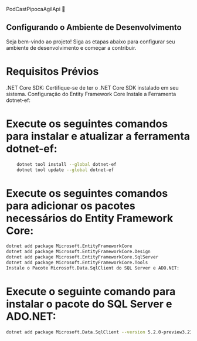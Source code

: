 PodCastPipocaAgilApi  🚀


## Configurando o Ambiente de Desenvolvimento
Seja bem-vindo ao projeto! Siga as etapas abaixo para configurar seu ambiente de desenvolvimento e começar a contribuir.

# Requisitos Prévios
.NET Core SDK:
Certifique-se de ter o .NET Core SDK instalado em seu sistema.
Configuração do Entity Framework Core
Instale a Ferramenta dotnet-ef:

# Execute os seguintes comandos para instalar e atualizar a ferramenta dotnet-ef:
```sh
    dotnet tool install --global dotnet-ef
    dotnet tool update --global dotnet-ef
```

# Execute os seguintes comandos para adicionar os pacotes necessários do Entity Framework Core:
```sh
dotnet add package Microsoft.EntityFrameworkCore
dotnet add package Microsoft.EntityFrameworkCore.Design
dotnet add package Microsoft.EntityFrameworkCore.SqlServer
dotnet add package Microsoft.EntityFrameworkCore.Tools
Instale o Pacote Microsoft.Data.SqlClient do SQL Server e ADO.NET:
```

# Execute o seguinte comando para instalar o pacote do SQL Server e ADO.NET:
```sh
dotnet add package Microsoft.Data.SqlClient --version 5.2.0-preview3.23201.1
```